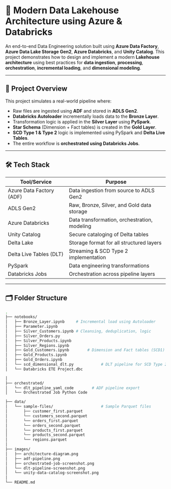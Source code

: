 # 🚀 Modern Data Lakehouse Architecture using Azure & Databricks

An end-to-end Data Engineering solution built using **Azure Data Factory**, **Azure Data Lake Storage Gen2**, **Azure Databricks**, and **Unity Catalog**. This project demonstrates how to design and implement a modern **Lakehouse architecture** using best practices for **data ingestion**, **processing**, **orchestration**, **incremental loading**, and **dimensional modeling**.

---

## 📌 Project Overview

This project simulates a real-world pipeline where:

- Raw files are ingested using **ADF** and stored in **ADLS Gen2**.
- **Databricks Autoloader** incrementally loads data to the **Bronze Layer**.
- Transformation logic is applied in the **Silver Layer** using **PySpark**.
- **Star Schema** (Dimension + Fact tables) is created in the **Gold Layer**.
- **SCD Type 1 & Type 2** logic is implemented using PySpark and **Delta Live Tables**.
- The entire workflow is **orchestrated using Databricks Jobs**.

---

## 🛠️ Tech Stack

| Tool/Service                | Purpose                                      |
|----------------------------|----------------------------------------------|
| Azure Data Factory (ADF)   | Data ingestion from source to ADLS Gen2      |
| ADLS Gen2                  | Raw, Bronze, Silver, and Gold data storage   |
| Azure Databricks           | Data transformation, orchestration, modeling |
| Unity Catalog              | Secure cataloging of Delta tables            |
| Delta Lake                 | Storage format for all structured layers     |
| Delta Live Tables (DLT)    | Streaming & SCD Type 2 implementation        |
| PySpark                    | Data engineering transformations             |
| Databricks Jobs            | Orchestration across pipeline layers         |

---

## 🗂️ Folder Structure

```bash
.
├── notebooks/
│   ├── Bronze_Layer.ipynb     # Incremental load using Autoloader
│   ├── Parameter.ipynb
│   ├── Silver_Customers.ipynb # Cleansing, deduplication, logic
│   ├── Silver_Orders.py
│   ├── Silver_Products.ipynb
│   ├── Silver_Regions.ipynb
│   ├── Gold_Customers.ipynb        # Dimension and Fact tables (SCD1)
│   ├── Gold_Products.ipynb
│   ├── Gold_Orders.ipynb
│   └── scd_dimensional_dlt.py            # DLT pipeline for SCD Type 2
│   └── Databricks ETE Project.dbc

│
├── orchestrated/
│   └── dlt_pipeline_yaml_code        # ADF pipeline export
│   └── Orchestrated Job Python Code

├── data/
│   └── sample-files/                     # Sample Parquet files
│       ├── customer_first.parquet
│       └── customers_second.parquet
│       └── orders_first.parquet
│       └── orders_second.parquet
│       └── products_first.parquet
│       └── products_second.parquet
│       └── regions.parquet
│
├── images/
│   ├── architecture-diagram.png
│   ├── adf-pipeline.png
│   ├── orchestrated-job-screenshot.png
│   └── dlt-pipeline-screenshot.png
│   └── unity-data-catalog-screenshot.png
│
└── README.md

